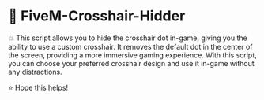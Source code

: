 # 🔫 FiveM-Crosshair-Hidder

💥 This script allows you to hide the crosshair dot in-game, giving you the ability to use a custom crosshair. It removes the default dot in the center of the screen, providing a more immersive gaming experience. With this script, you can choose your preferred crosshair design and use it in-game without any distractions.

⭐ Hope this helps!
